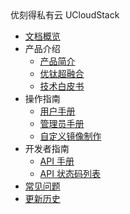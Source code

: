 <div class="sidebar_title icon-product__ucloudstack">优刻得私有云 UCloudStack</div>

* [文档概览](/UCloudStack/README.md)
* 产品介绍
  * [产品简介](/UCloudStack/introduction/README.md)
  * [优钛超融合](/UCloudStack/utrion/README.md)
  * [技术白皮书](/UCloudStack/techwhitepaper/README.md)
* 操作指南
  * [用户手册](/UCloudStack/userguide/README.md)
  * [管理员手册](/UCloudStack/adminguide/README.md)
  * [自定义镜像制作](/UCloudStack/customimage/README.md)
* 开发者指南
  * [API 手册](/UCloudStack/apiguide/README.md)
  * [API 状态码列表](/UCloudStack/apiretcode/README.md)
* [常见问题](/UCloudStack/faq.md)
* [更新历史](/UCloudStack/changelog/README.md)








